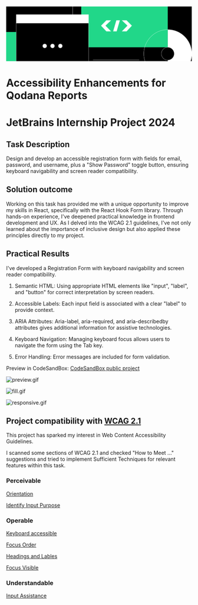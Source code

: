 ![jbcanvas-half.svg](images/jbcanvas-half.svg)
# Accessibility Enhancements for Qodana Reports
# JetBrains Internship Project 2024

## Task Description
Design and develop an accessible registration form with fields for email, password, and username, plus a "Show Password" toggle button, ensuring keyboard navigability and screen reader compatibility.

## Solution outcome
Working on this task has provided me with a unique opportunity to improve my skills in React, specifically with the React Hook Form library. Through hands-on experience, I've deepened practical knowledge in frontend development and UX. 
As I delved into the WCAG 2.1 guidelines, I've not only learned about the importance of inclusive design but also applied these principles directly to my project. 

## Practical Results
I've developed a Registration Form with keyboard navigability and screen reader compatibility. 

1. Semantic HTML: Using appropriate HTML elements like "input", "label", and "button" for correct interpretation by screen readers.

2. Accessible Labels: Each input field is associated with a clear "label" to provide context.

3. ARIA Attributes: Aria-label, aria-required, and aria-describedby attributes gives additional information for assistive technologies.

4. Keyboard Navigation: Managing keyboard focus allows users to navigate the form using the Tab key.

5. Error Handling: Error messages are included for form validation.

Preview in CodeSandBox: [CodeSandBox public project](https://codesandbox.io/p/sandbox/accessible-registration-form-8kcn9p?file=%2Fsrc%2FApp.css%3A6%2C1&layout=%257B%2522sidebarPanel%2522%253A%2522EXPLORER%2522%252C%2522rootPanelGroup%2522%253A%257B%2522direction%2522%253A%2522horizontal%2522%252C%2522contentType%2522%253A%2522UNKNOWN%2522%252C%2522type%2522%253A%2522PANEL_GROUP%2522%252C%2522id%2522%253A%2522ROOT_LAYOUT%2522%252C%2522panels%2522%253A%255B%257B%2522type%2522%253A%2522PANEL_GROUP%2522%252C%2522contentType%2522%253A%2522UNKNOWN%2522%252C%2522direction%2522%253A%2522vertical%2522%252C%2522id%2522%253A%2522clvcai6a400063b6gptibo7m2%2522%252C%2522sizes%2522%253A%255B100%252C0%255D%252C%2522panels%2522%253A%255B%257B%2522type%2522%253A%2522PANEL_GROUP%2522%252C%2522contentType%2522%253A%2522EDITOR%2522%252C%2522direction%2522%253A%2522horizontal%2522%252C%2522id%2522%253A%2522EDITOR%2522%252C%2522panels%2522%253A%255B%257B%2522type%2522%253A%2522PANEL%2522%252C%2522contentType%2522%253A%2522EDITOR%2522%252C%2522id%2522%253A%2522clvcai6a400023b6gki4fv4xy%2522%257D%255D%257D%252C%257B%2522type%2522%253A%2522PANEL_GROUP%2522%252C%2522contentType%2522%253A%2522SHELLS%2522%252C%2522direction%2522%253A%2522horizontal%2522%252C%2522id%2522%253A%2522SHELLS%2522%252C%2522panels%2522%253A%255B%257B%2522type%2522%253A%2522PANEL%2522%252C%2522contentType%2522%253A%2522SHELLS%2522%252C%2522id%2522%253A%2522clvcai6a400033b6giwfjzao3%2522%257D%255D%252C%2522sizes%2522%253A%255B100%255D%257D%255D%257D%252C%257B%2522type%2522%253A%2522PANEL_GROUP%2522%252C%2522contentType%2522%253A%2522DEVTOOLS%2522%252C%2522direction%2522%253A%2522vertical%2522%252C%2522id%2522%253A%2522DEVTOOLS%2522%252C%2522panels%2522%253A%255B%257B%2522type%2522%253A%2522PANEL%2522%252C%2522contentType%2522%253A%2522DEVTOOLS%2522%252C%2522id%2522%253A%2522clvcai6a400053b6gqmqwidf6%2522%257D%255D%252C%2522sizes%2522%253A%255B100%255D%257D%255D%252C%2522sizes%2522%253A%255B53.7440958419043%252C46.2559041580957%255D%257D%252C%2522tabbedPanels%2522%253A%257B%2522clvcai6a400023b6gki4fv4xy%2522%253A%257B%2522tabs%2522%253A%255B%257B%2522id%2522%253A%2522clvcai6a300013b6gpt6o4p5u%2522%252C%2522mode%2522%253A%2522permanent%2522%252C%2522type%2522%253A%2522FILE%2522%252C%2522filepath%2522%253A%2522%252Fsrc%252Findex.js%2522%252C%2522state%2522%253A%2522IDLE%2522%257D%252C%257B%2522id%2522%253A%2522clvcawphk00023b6g86itdfk8%2522%252C%2522mode%2522%253A%2522permanent%2522%252C%2522type%2522%253A%2522FILE%2522%252C%2522initialSelections%2522%253A%255B%257B%2522startLineNumber%2522%253A1%252C%2522startColumn%2522%253A1%252C%2522endLineNumber%2522%253A67%252C%2522endColumn%2522%253A1%257D%255D%252C%2522filepath%2522%253A%2522%252Fsrc%252FReactForm.jsx%2522%252C%2522state%2522%253A%2522IDLE%2522%257D%252C%257B%2522id%2522%253A%2522clvhqgr8700023b6gw4xezv4o%2522%252C%2522mode%2522%253A%2522permanent%2522%252C%2522type%2522%253A%2522FILE%2522%252C%2522initialSelections%2522%253A%255B%257B%2522startLineNumber%2522%253A6%252C%2522startColumn%2522%253A1%252C%2522endLineNumber%2522%253A6%252C%2522endColumn%2522%253A1%257D%255D%252C%2522filepath%2522%253A%2522%252Fsrc%252FApp.css%2522%252C%2522state%2522%253A%2522IDLE%2522%257D%255D%252C%2522id%2522%253A%2522clvcai6a400023b6gki4fv4xy%2522%252C%2522activeTabId%2522%253A%2522clvhqgr8700023b6gw4xezv4o%2522%257D%252C%2522clvcai6a400053b6gqmqwidf6%2522%253A%257B%2522id%2522%253A%2522clvcai6a400053b6gqmqwidf6%2522%252C%2522activeTabId%2522%253A%2522clvcai6a400043b6g3qo61u1k%2522%252C%2522tabs%2522%253A%255B%257B%2522id%2522%253A%2522clvcai6a400043b6g3qo61u1k%2522%252C%2522mode%2522%253A%2522permanent%2522%252C%2522type%2522%253A%2522UNASSIGNED_PORT%2522%252C%2522port%2522%253A0%252C%2522path%2522%253A%2522%252F%2522%257D%252C%257B%2522type%2522%253A%2522SANDBOX_INFO%2522%252C%2522id%2522%253A%2522clvhqcbtv00243b6irprmdqk4%2522%252C%2522mode%2522%253A%2522permanent%2522%257D%255D%257D%252C%2522clvcai6a400033b6giwfjzao3%2522%253A%257B%2522tabs%2522%253A%255B%255D%252C%2522id%2522%253A%2522clvcai6a400033b6giwfjzao3%2522%257D%257D%252C%2522showDevtools%2522%253Atrue%252C%2522showShells%2522%253Afalse%252C%2522showSidebar%2522%253Atrue%252C%2522sidebarPanelSize%2522%253A10%257D)

![preview.gif](images%2Fpreview.gif)

![fill.gif](images%2Ffill.gif)

![responsive.gif](images%2Fresponsive.gif)

## Project compatibility with  [WCAG 2.1](https://www.w3.org/TR/WCAG21/)
This project has sparked my interest in Web Content Accessibility Guidelines.

I scanned some sections of WCAG 2.1 and checked "How to Meet ..." suggestions and tried to implement Sufficient Techniques for relevant features within this task.

### Perceivable
[Orientation](https://www.w3.org/TR/WCAG21/#orientation)

[Identify Input Purpose](https://www.w3.org/TR/WCAG21/#identify-input-purpose)


### Operable
[Keyboard accessible](https://www.w3.org/TR/WCAG21/#keyboard-accessible)

[Focus Order](https://www.w3.org/TR/WCAG21/#focus-order)

[Headings and Lables](https://www.w3.org/TR/WCAG21/#headings-and-labels)

[Focus Visible](https://www.w3.org/TR/WCAG21/#focus-visible)

### Understandable
[Input Assistance](https://www.w3.org/TR/WCAG21/#input-assistance)
